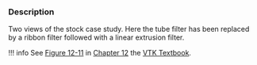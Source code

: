### Description

Two views of the stock case study. Here the tube filter has been replaced by a ribbon filter followed with a linear extrusion filter.

!!! info
    See [Figure 12-11](/VTKBook/12Chapter12/#Figure%2012-11) in [Chapter 12](/VTKBook/12Chapter12) the [VTK Textbook](/VTKBook/01Chapter1).
